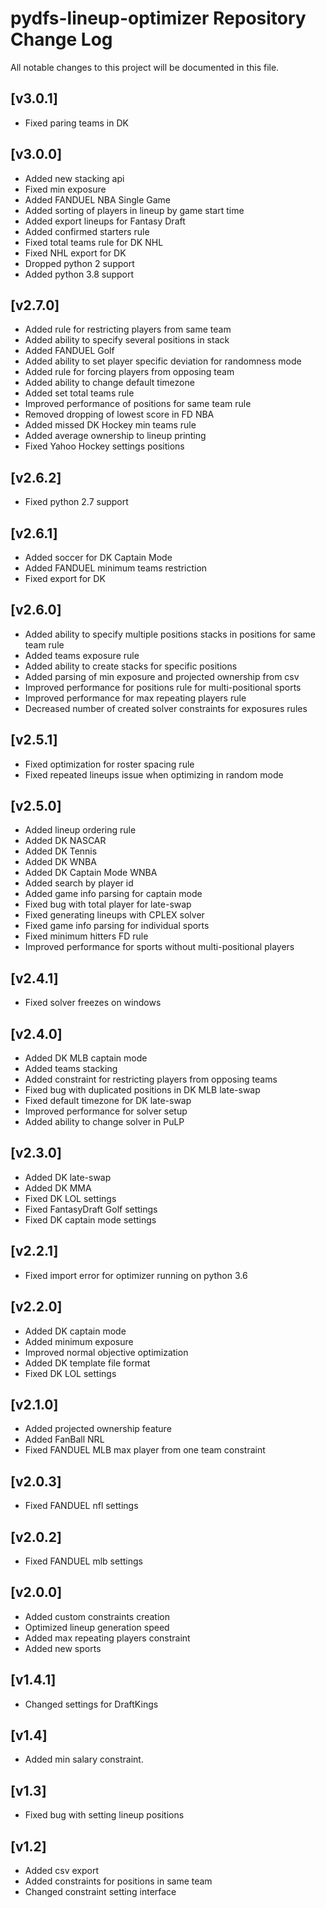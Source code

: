 # pydfs-lineup-optimizer Repository Change Log

All notable changes to this project will be documented in this file.

## [v3.0.1]
- Fixed paring teams in DK

## [v3.0.0]
- Added new stacking api
- Fixed min exposure
- Added FANDUEL NBA Single Game
- Added sorting of players in lineup by game start time
- Added export lineups for Fantasy Draft
- Added confirmed starters rule
- Fixed total teams rule for DK NHL
- Fixed NHL export for DK
- Dropped python 2 support
- Added python 3.8 support

## [v2.7.0]
- Added rule for restricting players from same team
- Added ability to specify several positions in stack
- Added FANDUEL Golf
- Added ability to set player specific deviation for randomness mode
- Added rule for forcing players from opposing team
- Added ability to change default timezone
- Added set total teams rule
- Improved performance of positions for same team rule
- Removed dropping of lowest score in FD NBA
- Added missed DK Hockey min teams rule
- Added average ownership to lineup printing
- Fixed Yahoo Hockey settings positions

## [v2.6.2]
- Fixed python 2.7 support

## [v2.6.1]
- Added soccer for DK Captain Mode
- Added FANDUEL minimum teams restriction
- Fixed export for DK

## [v2.6.0]
- Added ability to specify multiple positions stacks in positions for same team rule
- Added teams exposure rule
- Added ability to create stacks for specific positions
- Added parsing of min exposure and projected ownership from csv
- Improved performance for positions rule for multi-positional sports
- Improved performance for max repeating players rule
- Decreased number of created solver constraints for exposures rules

## [v2.5.1]
- Fixed optimization for roster spacing rule
- Fixed repeated lineups issue when optimizing in random mode

## [v2.5.0]
- Added lineup ordering rule
- Added DK NASCAR
- Added DK Tennis
- Added DK WNBA
- Added DK Captain Mode WNBA
- Added search by player id
- Added game info parsing for captain mode
- Fixed bug with total player for late-swap
- Fixed generating lineups with CPLEX solver
- Fixed game info parsing for individual sports
- Fixed minimum hitters FD rule
- Improved performance for sports without multi-positional players

## [v2.4.1]
- Fixed solver freezes on windows

## [v2.4.0]
- Added DK MLB captain mode
- Added teams stacking
- Added constraint for restricting players from opposing teams
- Fixed bug with duplicated positions in DK MLB late-swap
- Fixed default timezone for DK late-swap
- Improved performance for solver setup
- Added ability to change solver in PuLP

## [v2.3.0]
- Added DK late-swap
- Added DK MMA
- Fixed DK LOL settings
- Fixed FantasyDraft Golf settings
- Fixed DK captain mode settings

## [v2.2.1]
- Fixed import error for optimizer running on python 3.6

## [v2.2.0]
- Added DK captain mode
- Added minimum exposure
- Improved normal objective optimization
- Added DK template file format
- Fixed DK LOL settings

## [v2.1.0]
- Added projected ownership feature
- Added FanBall NRL
- Fixed FANDUEL MLB max player from one team constraint

## [v2.0.3]
- Fixed FANDUEL nfl settings

## [v2.0.2]
- Fixed FANDUEL mlb settings

## [v2.0.0]
- Added custom constraints creation
- Optimized lineup generation speed
- Added max repeating players constraint
- Added new sports

## [v1.4.1]
- Changed settings for DraftKings

## [v1.4]
- Added min salary constraint.

## [v1.3]
- Fixed bug with setting lineup positions

## [v1.2]
- Added csv export
- Added constraints for positions in same team
- Changed constraint setting interface

